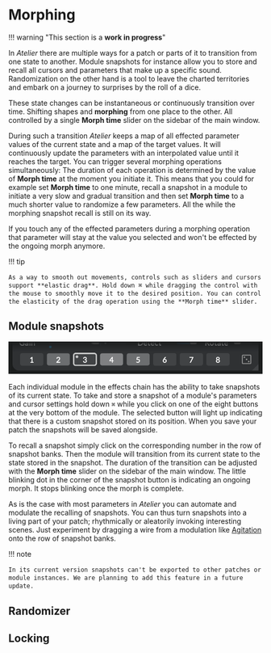 # Morphing

!!! warning "This section is a **work in progress**"

In _Atelier_ there are multiple ways for a patch or parts of it to transition from one state to another. Module snapshots for instance allow you to store and recall all cursors and parameters that make up a specific sound. Randomization on the other hand is a tool to leave the charted territories and embark on a journey to surprises by the roll of a dice.

These state changes can be instantaneous or continuously transition over time. Shifting shapes and **morphing** from one place to the other. All controlled by a single **Morph time** slider on the sidebar of the main window.

During such a transition _Atelier_ keeps a map of all effected parameter values of the current state and a map of the target values. It will continuously update the parameters with an interpolated value until it reaches the target. You can trigger several morphing operations simultaneously: The duration of each operation is determined by the value of **Morph time** at the moment you initiate it. This means that you could for example set **Morph time** to one minute, recall a snapshot in a module to initiate a very slow and gradual transition and then set **Morph time** to a much shorter value to randomize a few parameters. All the while the morphing snapshot recall is still on its way.

If you touch any of the effected parameters during a morphing operation that parameter will stay at the value you selected and won't be effected by the ongoing morph anymore.

!!! tip

    As a way to smooth out movements, controls such as sliders and cursors support **elastic drag**. Hold down ⌘ while dragging the control with the mouse to smoothly move it to the desired position. You can control the elasticity of the drag operation using the **Morph time** slider.

## Module snapshots

![A screenshot showing a bank of snapshots at the bottom of a module](../assets/images/atelier/morphing/morphing-snapshot-banks.png)

Each individual module in the effects chain has the ability to take snapshots of its current state. To take and store a snapshot of a module's parameters and cursor settings hold down `⌘` while you click on one of the eight buttons at the very bottom of the module. The selected button will light up indicating that there is a custom snapshot stored on its position. When you save your patch the snapshots will be saved alongside.

To recall a snapshot simply click on the corresponding number in the row of snapshot banks. Then the module will transition from its current state to the state stored in the snapshot. The duration of the transition can be adjusted with the **Morph time** slider on the sidebar of the main window. The little blinking dot in the corner of the snapshot button is indicating an ongoing morph. It stops blinking once the morph is complete.

As is the case with most parameters in _Atelier_ you can automate and modulate the recalling of snapshots. You can thus turn snapshots into a living part of your patch; rhythmically or aleatorily invoking interesting scenes. Just experiment by dragging a wire from a modulation like [Agitation](../modules/agitation.md) onto the row of snapshot banks.

!!! note

    In its current version snapshots can't be exported to other patches or module instances. We are planning to add this feature in a future update.

## Randomizer



<!-- randomization amount -->
<!-- randomizing whole patches -->
<!-- randomizing modules -->
<!-- contrary to module snapshots no rand of cursor activeness -->
<!-- randomizing parameters -->
<!-- randomizing parameter groups -->

## Locking

<!-- what's locking for -->
<!-- locking modules -->
<!-- locking parameters -->
<!-- locking groups -->
